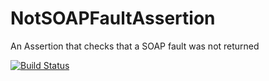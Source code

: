# NotSOAPFaultAssertion
An Assertion that checks that a SOAP fault was not returned

[![Build Status](https://travis-ci.org/testify/NotSOAPFaultAssertion.svg?branch=master)](https://travis-ci.org/testify/NotSOAPFaultAssertion)
